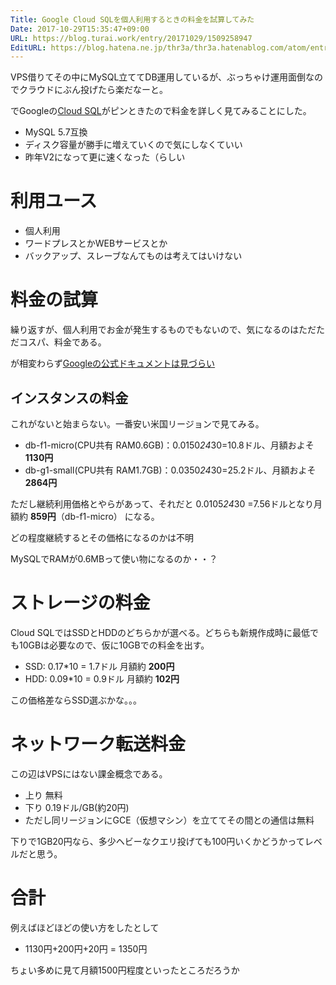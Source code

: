 ```yaml
---
Title: Google Cloud SQLを個人利用するときの料金を試算してみた
Date: 2017-10-29T15:35:47+09:00
URL: https://blog.turai.work/entry/20171029/1509258947
EditURL: https://blog.hatena.ne.jp/thr3a/thr3a.hatenablog.com/atom/entry/8599973812312430446
---
```


VPS借りてその中にMySQL立ててDB運用しているが、ぶっちゃけ運用面倒なのでクラウドにぶん投げたら楽だなーと。

でGoogleの[Cloud SQL](https://cloud.google.com/sql/docs/?hl=ja)がピンときたので料金を詳しく見てみることにした。

- MySQL 5.7互換
- ディスク容量が勝手に増えていくので気にしなくていい
- 昨年V2になって更に速くなった（らしい

# 利用ユース

- 個人利用
 - ワードプレスとかWEBサービスとか
- バックアップ、スレーブなんてものは考えてはいけない

# 料金の試算

繰り返すが、個人利用でお金が発生するものでもないので、気になるのはただただコスパ、料金である。

が相変わらず[Googleの公式ドキュメントは見づらい](https://cloud.google.com/sql/pricing?hl=ja#2nd-gen-storage-networking-prices)

## インスタンスの料金

これがないと始まらない。一番安い米国リージョンで見てみる。

- db-f1-micro(CPU共有 RAM0.6GB)：0.0150*24*30=10.8ドル、月額およそ**1130円**
- db-g1-small(CPU共有 RAM1.7GB)：0.0350*24*30=25.2ドル、月額およそ**2864円**

ただし継続利用価格とやらがあって、それだと 0.0105*24*30 =7.56ドルとなり月額約 **859円**（db-f1-micro） になる。

どの程度継続するとその価格になるのかは不明

MySQLでRAMが0.6MBって使い物になるのか・・？

# ストレージの料金

Cloud SQLではSSDとHDDのどちらかが選べる。どちらも新規作成時に最低でも10GBは必要なので、仮に10GBでの料金を出す。

- SSD: 0.17*10 = 1.7ドル 月額約 **200円**
- HDD: 0.09*10 = 0.9ドル 月額約 **102円**

この価格差ならSSD選ぶかな。。。

# ネットワーク転送料金

この辺はVPSにはない課金概念である。

- 上り 無料
- 下り 0.19ドル/GB(約20円)
 - ただし同リージョンにGCE（仮想マシン）を立ててその間との通信は無料

下りで1GB20円なら、多少ヘビーなクエリ投げても100円いくかどうかってレベルだと思う。

# 合計

例えばほどほどの使い方をしたとして

- 1130円+200円+20円 = 1350円

ちょい多めに見て月額1500円程度といったところだろうか

